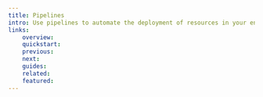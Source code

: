 ```yaml
---
title: Pipelines
intro: Use pipelines to automate the deployment of resources in your environment, utilizing both predefined and customizable steps.
links:
    overview:
    quickstart:
    previous:
    next:
    guides:
    related:
    featured:
---
```

